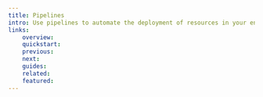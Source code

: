 ```yaml
---
title: Pipelines
intro: Use pipelines to automate the deployment of resources in your environment, utilizing both predefined and customizable steps.
links:
    overview:
    quickstart:
    previous:
    next:
    guides:
    related:
    featured:
---
```

